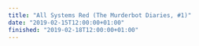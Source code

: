 ```yaml
---
title: "All Systems Red (The Murderbot Diaries, #1)"
date: "2019-02-15T12:00:00+01:00"
finished: "2019-02-18T12:00:00+01:00"
---
```

